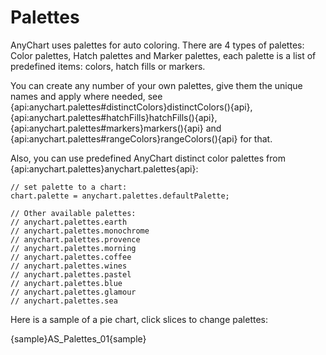 # Palettes

AnyChart uses palettes for auto coloring. There are 4 types of palettes: Color palettes, Hatch palettes and Marker palettes, each palette is a  list of predefined items: colors, hatch fills or markers.

You can create any number of your own palettes, give them the unique names and apply where needed, see {api:anychart.palettes#distinctColors}distinctColors(){api}, {api:anychart.palettes#hatchFills}hatchFills(){api}, {api:anychart.palettes#markers}markers(){api} and {api:anychart.palettes#rangeColors}rangeColors(){api} for that.

Also, you can use predefined AnyChart distinct color palettes from {api:anychart.palettes}anychart.palettes{api}:

```
// set palette to a chart:
chart.palette = anychart.palettes.defaultPalette;

// Other available palettes:
// anychart.palettes.earth 
// anychart.palettes.monochrome 
// anychart.palettes.provence 
// anychart.palettes.morning 
// anychart.palettes.coffee 
// anychart.palettes.wines 
// anychart.palettes.pastel 
// anychart.palettes.blue 
// anychart.palettes.glamour 
// anychart.palettes.sea
```

Here is a sample of a pie chart, click slices to change palettes:

{sample}AS\_Palettes\_01{sample}